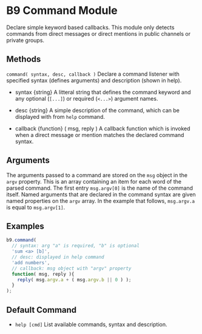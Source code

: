 # B9 Command Module

Declare simple keyword based callbacks. This module only detects commands from
direct messages or direct mentions in public channels or private groups.

## Methods

`command( syntax, desc, callback )`
Declare a command listener with specified syntax (defines arguments) and
description (shown in help).

- syntax {string}
A litteral string that defines the command keyword and any optional (`[...]`) or
required (`<...>`) argument names.

- desc {string}
A simple description of the command, which can be displayed with from `help`
command.

- callback {function} ( msg, reply )
A callback function which is invoked when a direct message or mention matches
the declared command syntax.

## Arguments

The arguments passed to a command are stored on the `msg` object in the `argv`
property. This is an array containing an item for each word of the parsed
command. The first entry `msg.argv[0]` is the name of the command itself. Named
arguments that are declared in the command syntax are given named properties on
the `argv` array. In the example that follows, `msg.argv.a` is equal to
`msg.argv[1]`.

## Examples

```js
b9.command(
  // syntax: arg "a" is required, "b" is optional
  'sum <a> [b]',
  // desc: displayed in help command
  'add numbers',
  // callback: msg object with "argv" property
  function( msg, reply ){
    reply( msg.argv.a + ( msg.argv.b || 0 ) );
  }
);
```

## Default Command

- `help [cmd]`
List available commands, syntax and description.
